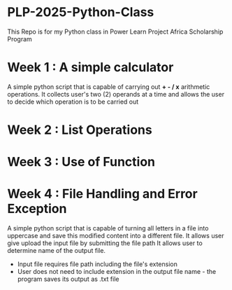 # PLP-2025-Python-Class

This Repo is for my Python class in Power Learn Project Africa Scholarship Program 

# Week 1 : A simple calculator
  A simple python script that is capable of carrying out **+ - / x** arithmetic operations.
  It collects user's two (2) operands at a time and allows the user to decide which operation is to be carried out 

# Week 2 : List Operations

# Week 3 : Use of Function

# Week 4 : File Handling and Error Exception
A simple python script that is capable of turning all letters in a file into uppercase and save this modified content into a different file.
It allows user give upload the input file by submitting the file path 
It allows user to determine name of the output file.
- Input file requires file path including the file's extension
- User does not need to include extension in the output file name - the program saves its output as .txt file

